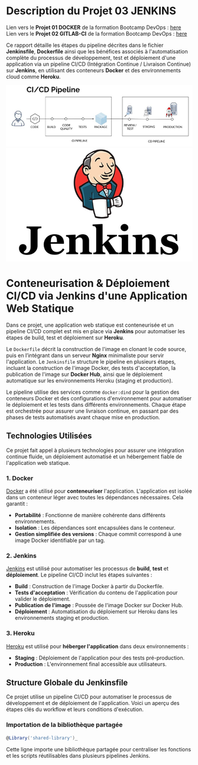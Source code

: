 # Description du Projet 03 JENKINS
   Lien vers le **Projet 01 DOCKER** de la formation Bootcamp DevOps : 
   [here](https://github.com/omarvm001/Devops_projet_01_Docker "here")
   Lien vers le **Projet 02 GITLAB-CI** de la formation Bootcamp DevOps : 
   [here](https://github.com/omarvm001/Devops-projet-02-GITLAB "here")
   
   Ce rapport détaille les étapes du pipeline décrites dans le fichier **Jenkinsfile**, **Dockerfile** ainsi que les bénéfices associés à l'automatisation complète du processus de développement, test et déploiement d'une application via un pipeline CI/CD (Intégration Continue / Livraison Continue) sur **Jenkins**, en utilisant des conteneurs **Docker** et des environnements cloud comme **Heroku**.

![project](https://github.com/omarvm001/Devops-projet-02-GITLAB/blob/main/images/pipeline-ci-cd.jpeg)
![project](https://github.com/omarvm001/Devops-projet-03-JENKINS/blob/master/images/img_jenkins.png)

# Conteneurisation & Déploiement CI/CD via Jenkins d'une Application Web Statique

Dans ce projet, une application web statique est conteneurisée et un pipeline CI/CD complet est mis en place via **Jenkins** pour automatiser les étapes de build, test et déploiement sur **Heroku**. 

Le `Dockerfile` décrit la construction de l'image en clonant le code source, puis en l’intégrant dans un serveur **Nginx** minimaliste pour servir l'application. Le `Jenkinsfile` structure le pipeline en plusieurs étapes, incluant la construction de l'image Docker, des tests d'acceptation, la publication de l'image sur **Docker Hub**, ainsi que le déploiement automatique sur les environnements Heroku (staging et production).

Le pipeline utilise des services comme `docker:dind` pour la gestion des conteneurs Docker et des configurations d'environnement pour automatiser le déploiement et les tests dans différents environnements. Chaque étape est orchestrée pour assurer une livraison continue, en passant par des phases de tests automatisés avant chaque mise en production.

## Technologies Utilisées

Ce projet fait appel à plusieurs technologies pour assurer une intégration continue fluide, un déploiement automatisé et un hébergement fiable de l'application web statique.

### 1. Docker

[Docker](https://www.docker.com/) a été utilisé pour **conteneuriser** l'application. L'application est isolée dans un conteneur léger avec toutes les dépendances nécessaires. Cela garantit :
- **Portabilité** : Fonctionne de manière cohérente dans différents environnements.
- **Isolation** : Les dépendances sont encapsulées dans le conteneur.
- **Gestion simplifiée des versions** : Chaque commit correspond à une image Docker identifiable par un tag.

### 2. Jenkins

[Jenkins](https://www.jenkins.io/) est utilisé pour automatiser les processus de **build**, **test** et **déploiement**. Le pipeline CI/CD inclut les étapes suivantes :
- **Build** : Construction de l'image Docker à partir du Dockerfile.
- **Tests d'acceptation** : Vérification du contenu de l'application pour valider le déploiement.
- **Publication de l'image** : Poussée de l'image Docker sur Docker Hub.
- **Déploiement** : Automatisation du déploiement sur Heroku dans les environnements staging et production.

### 3. Heroku

[Heroku](https://www.heroku.com/) est utilisé pour **héberger l'application** dans deux environnements :
- **Staging** : Déploiement de l'application pour des tests pré-production.
- **Production** : L'environnement final accessible aux utilisateurs.



## Structure Globale du Jenkinsfile
Ce projet utilise un pipeline CI/CD pour automatiser le processus de développement et de déploiement de l'application. Voici un aperçu des étapes clés du workflow et leurs conditions d'exécution.

### Importation de la bibliothèque partagée
```groovy
@Library('shared-library')_
```
Cette ligne importe une bibliothèque partagée pour centraliser les fonctions et les scripts réutilisables dans plusieurs pipelines Jenkins.


